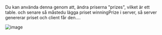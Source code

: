 Du kan använda denna genom att, ändra priserna "prizes", vilket är ett table.
och senare så måstedu lägga priset winningPrize i server, så server genererar priset och client får den....

![image](https://github.com/user-attachments/assets/3808d7ac-a23f-4c42-bb36-c0f1de2247ba)
